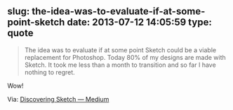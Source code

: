 slug: the-idea-was-to-evaluate-if-at-some-point-sketch
date: 2013-07-12 14:05:59
type: quote
---

> The idea was to evaluate if at some point Sketch could be a viable replacement for Photoshop. Today 80% of my designs are made with Sketch. It took me less than a month to transition and so far I have nothing to regret.

Wow!

 Via: [Discovering Sketch — Medium](https://medium.com/p/25545f6cb161)
